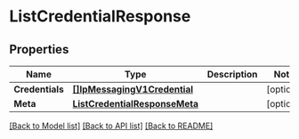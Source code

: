 # ListCredentialResponse

## Properties

Name | Type | Description | Notes
------------ | ------------- | ------------- | -------------
**Credentials** | [**[]IpMessagingV1Credential**](IpMessagingV1Credential.md) |  |[optional] 
**Meta** | [**ListCredentialResponseMeta**](ListCredentialResponseMeta.md) |  |[optional] 

[[Back to Model list]](../README.md#documentation-for-models) [[Back to API list]](../README.md#documentation-for-api-endpoints) [[Back to README]](../README.md)


